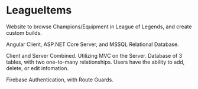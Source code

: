# LeagueItems
Website to browse Champions/Equipment in League of Legends, and create custom builds.

Angular Client, ASP.NET Core Server, and MSSQL Relational Database.

Client and Server Combined. Utilizing MVC on the Server. Database of 3 tables, with two one-to-many relationships. Users have the ability to add, delete, or edit infomation.

Firebase Authentication, with Route Guards.
